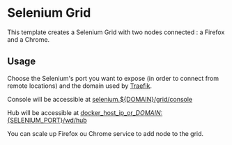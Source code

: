 # Selenium Grid

This template creates a Selenium Grid with two nodes connected : a Firefox and a Chrome.

## Usage

Choose the Selenium's port you want to expose (in order to connect from remote locations) and the domain used by [Traefik](http://traefik.github.io).

Console will be accessible at [selenium.${DOMAIN}/grid/console](http://selenium.localhost/grid/console)

Hub will be accessible at [docker_host_ip_or_${DOMAIN}:${SELENIUM_PORT}/wd/hub](http://docker_host_ip_or_${DOMAIN}:${SELENIUM_PORT}/wd/hub)

You can scale up Firefox ou Chrome service to add node to the grid.
